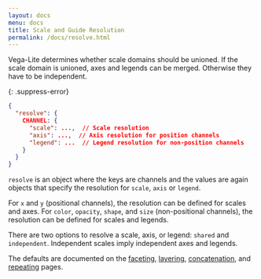 ```yaml
---
layout: docs
menu: docs
title: Scale and Guide Resolution
permalink: /docs/resolve.html
---
```


Vega-Lite determines whether scale domains should be unioned. If the scale domain is unioned, axes and legends can be merged. Otherwise they have to be independent.

{: .suppress-error}
```json
{
  "resolve": {
    CHANNEL: {
      "scale": ...,  // Scale resolution
      "axis": ...,  // Axis resolution for position channels
      "legend": ...  // Legend resolution for non-position channels
    }
  }
}
```

`resolve` is an object where the keys are channels and the values are again objects that specify the resolution for `scale`, `axis`  or `legend`.

For `x` and `y` (positional channels), the resolution can be defined for scales and axes. For `color`, `opacity`, `shape`, and `size` (non-positional channels), the resolution can be defined for scales and legends.

There are two options to resolve a scale, axis, or legend: `shared` and `independent`. Independent scales imply independent axes and legends.

The defaults are documented on the [faceting](facet.html#combined-scales-and-guides), [layering](layer.html#resolve), [concatenation](concat.html#resolve), and [repeating](repeat.html#resolve) pages.
